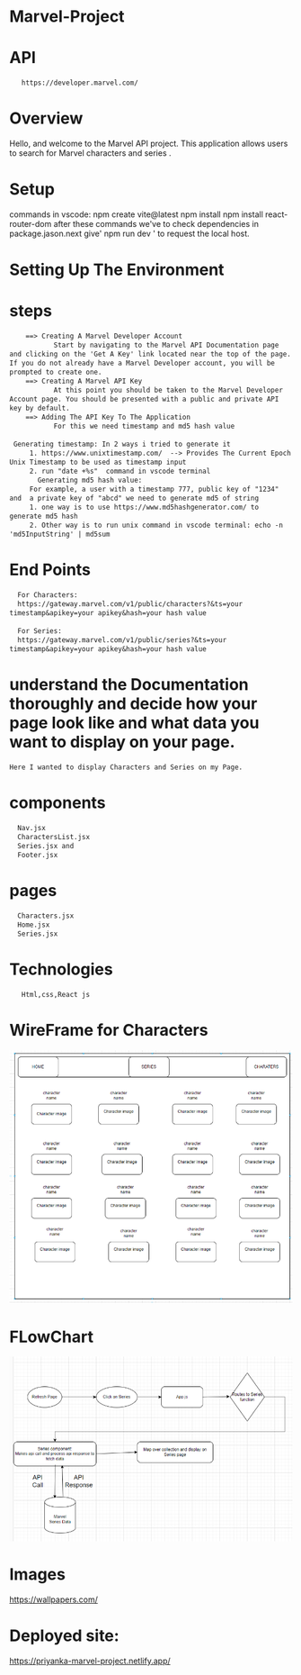 # Marvel-Project

# API   
       https://developer.marvel.com/

# Overview
   Hello, and welcome to the Marvel API project. This application allows users to search for Marvel characters and series .
# Setup 
   commands in vscode: npm create vite@latest
                       npm install
                       npm install react-router-dom
        after these commands we've to check dependencies in package.jason.next  give' npm run dev ' to request the local host.
        
# Setting Up The Environment

# steps
        ==> Creating A Marvel Developer Account
               Start by navigating to the Marvel API Documentation page and clicking on the 'Get A Key' link located near the top of the page. If you do not already have a Marvel Developer account, you will be prompted to create one.
        ==> Creating A Marvel API Key
               At this point you should be taken to the Marvel Developer Account page. You should be presented with a public and private API key by default.
        ==> Adding The API Key To The Application
               For this we need timestamp and md5 hash value

     Generating timestamp: In 2 ways i tried to generate it
         1. https://www.unixtimestamp.com/  --> Provides The Current Epoch   Unix Timestamp to be used as timestamp input
         2. run "date +%s"  command in vscode terminal
           Generating md5 hash value:
         For example, a user with a timestamp 777, public key of "1234" and  a private key of "abcd" we need to generate md5 of string 
         1. one way is to use https://www.md5hashgenerator.com/ to generate md5 hash 
         2. Other way is to run unix command in vscode terminal: echo -n 'md5InputString' | md5sum 


 # End Points

      For Characters:  
      https://gateway.marvel.com/v1/public/characters?&ts=your timestamp&apikey=your apikey&hash=your hash value 

      For Series:
      https://gateway.marvel.com/v1/public/series?&ts=your timestamp&apikey=your apikey&hash=your hash value     

 # understand the Documentation thoroughly and decide how your page look like and what data you want to display on your page.
    Here I wanted to display Characters and Series on my Page.
 # components
      Nav.jsx
      CharactersList.jsx
      Series.jsx and 
      Footer.jsx
 # pages
      Characters.jsx
      Home.jsx
      Series.jsx
# Technologies 
       Html,css,React js

# WireFrame for Characters
 
   ![Alt text](src/images/Charwireframe.png)

# FLowChart 

   ![Alt text](src/images/flowchart.png)

# Images

   https://wallpapers.com/

# Deployed site:

   https://priyanka-marvel-project.netlify.app/


